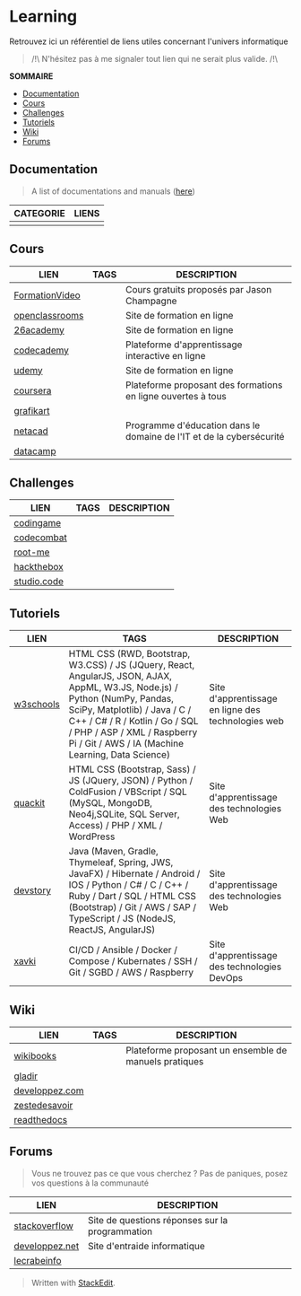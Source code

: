 ﻿# Learning

Retrouvez ici un référentiel de liens utiles concernant l'univers informatique

> /!\ N'hésitez pas à me signaler tout lien qui ne serait plus valide. /!\

**SOMMAIRE**
- [Documentation](https://github.com/matritz-pro/share/blob/main/learning.md#documentation)
- [Cours](https://github.com/matritz-pro/share/blob/main/learning.md#cours)
- [Challenges](https://github.com/matritz-pro/share/blob/main/learning.md#challenges)
- [Tutoriels](https://github.com/matritz-pro/share/blob/main/learning.md#tutoriels)
- [Wiki](https://github.com/matritz-pro/share/blob/main/learning.md#wiki)
- [Forums](https://github.com/matritz-pro/share/blob/main/learning.md#forums)


## Documentation
> A list of documentations and manuals ([here](https://github.com/jasonchampagne/FindMyDoc))

|CATEGORIE|LIENS|
|--|--|
|||

## Cours
|LIEN|TAGS|DESCRIPTION|
|--|--|--|
|[FormationVideo](https://github.com/jasonchampagne/FormationVideo)||Cours gratuits proposés par Jason Champagne|
|[openclassrooms](https://openclassrooms.com/fr/)||Site de formation en ligne|
|[26academy](https://www.26academy.com/)||Site de formation en ligne|
|[codecademy](https://www.codecademy.com/)||Plateforme d'apprentissage interactive en ligne|
|[udemy](https://www.udemy.com/)||Site de formation en ligne|
|[coursera](https://fr.coursera.org/)||Plateforme proposant des formations en ligne ouvertes à tous|
|[grafikart](https://grafikart.fr/)|||
|[netacad](https://www.netacad.com/fr)||Programme d'éducation dans le domaine de l'IT et de la cybersécurité|
|[datacamp](https://www.datacamp.com)|||

## Challenges
|LIEN|TAGS|DESCRIPTION|
|--|--|--|
|[codingame](https://www.codingame.com/start)|||
|[codecombat](https://codecombat.com/play)|||
|[root-me](https://www.root-me.org/)|||
|[hackthebox](https://www.hackthebox.com/)|||
|[studio.code](https://studio.code.org/courses)|||

## Tutoriels
|LIEN|TAGS|DESCRIPTION|
|--|--|--|
|[w3schools](https://www.w3schools.com/)|HTML CSS (RWD, Bootstrap, W3.CSS) / JS (JQuery, React, AngularJS, JSON, AJAX, AppML, W3.JS, Node.js) / Python (NumPy, Pandas, SciPy, Matplotlib) / Java / C / C++ / C# / R / Kotlin / Go / SQL / PHP / ASP / XML / Raspberry Pi / Git / AWS / IA (Machine Learning, Data Science)|Site d'apprentissage en ligne des technologies web|
|[quackit](https://www.quackit.com/)|HTML CSS (Bootstrap, Sass) / JS (JQuery, JSON) / Python / ColdFusion / VBScript / SQL (MySQL, MongoDB, Neo4j,SQLite, SQL Server, Access) / PHP / XML / WordPress|Site d'apprentissage des technologies Web|
|[devstory](https://devstory.net/)|Java (Maven, Gradle, Thymeleaf, Spring, JWS, JavaFX) / Hibernate / Android / IOS / Python / C# / C / C++ / Ruby / Dart / SQL / HTML CSS (Bootstrap) / Git / AWS / SAP / TypeScript / JS (NodeJS, ReactJS, AngularJS)|Site d'apprentissage des technologies Web|
|[xavki](https://xavki.blog/)|CI/CD / Ansible / Docker / Compose / Kubernates / SSH / Git / SGBD / AWS / Raspberry|Site d'apprentissage des technologies DevOps|

## Wiki
|LIEN|TAGS|DESCRIPTION|
|--|--|--|
|[wikibooks](https://fr.wikibooks.org/wiki/Accueil)||Plateforme proposant un ensemble de manuels pratiques|
|[gladir](https://www.gladir.com/)|||
|[developpez.com](https://general.developpez.com/cours/)|||
|[zestedesavoir](https://zestedesavoir.com/)|||
|[readthedocs](https://readthedocs.org/)|||

## Forums
> Vous ne trouvez pas ce que vous cherchez ?
> Pas de paniques, posez vos questions à la communauté

|LIEN|DESCRIPTION|
|--|--|
|[stackoverflow](https://stackoverflow.com/)|Site de questions réponses sur la programmation|
|[developpez.net](https://www.developpez.net/forums/)|Site d'entraide informatique|
|[lecrabeinfo](https://lecrabeinfo.net/)||

> Written with [StackEdit](https://stackedit.io/).

